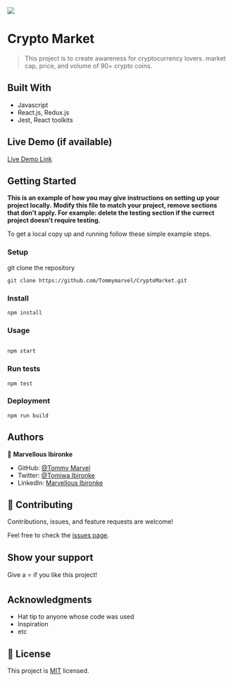 ![](https://img.shields.io/badge/Microverse-blueviolet)

# Crypto Market

> This project is to create awareness for cryptocurrency lovers. market cap, price, and volume of 90+ crypto coins.


## Built With

- Javascript
- React.js, Redux.js
- Jest, React toolkits

## Live Demo (if available)

[Live Demo Link](https://cryptomarketcapstone.netlify.app)


## Getting Started

**This is an example of how you may give instructions on setting up your project locally.**
**Modify this file to match your project, remove sections that don't apply. For example: delete the testing section if the currect project doesn't require testing.**


To get a local copy up and running follow these simple example steps.

### Setup

git clone the repository

```
git clone https://github.com/Tommymarvel/CryptoMarket.git
```

### Install

```
npm install
```

### Usage

```

npm start
```

### Run tests

```
npm test
```

### Deployment

```
npm run build
```

## Authors

👤 **Marvellous Ibironke**

-  GitHub: [@Tommy Marvel](https://github.com/Tommymarvel)
- Twitter: [@Tomiwa Ibironke](https://twitter.com/tomiwa_ibironke)
- LinkedIn: [Marvellous Ibironke](https://www.linkedin.com/in/marvellous-ibironke-54026b231/)
  
## 🤝 Contributing

Contributions, issues, and feature requests are welcome!

Feel free to check the [issues page](https://github.com/fullstop125/math-magicians/issues/).

## Show your support

Give a ⭐️ if you like this project!

## Acknowledgments

- Hat tip to anyone whose code was used
- Inspiration
- etc

## 📝 License

This project is [MIT](https://choosealicense.com/licenses/mit/) licensed.
